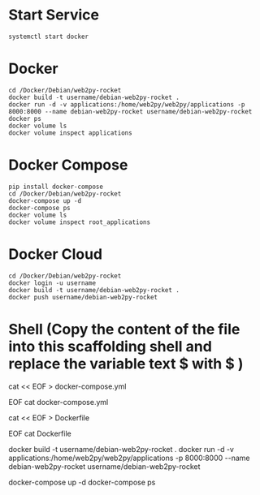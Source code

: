 # Start Service
	systemctl start docker

# Docker
	cd /Docker/Debian/web2py-rocket
	docker build -t username/debian-web2py-rocket .
	docker run -d -v applications:/home/web2py/web2py/applications -p 8000:8000 --name debian-web2py-rocket username/debian-web2py-rocket
	docker ps 
	docker volume ls
	docker volume inspect applications

# Docker Compose
	pip install docker-compose
	cd /Docker/Debian/web2py-rocket
	docker-compose up -d
	docker-compose ps
	docker volume ls
	docker volume inspect root_applications

# Docker Cloud
	cd /Docker/Debian/web2py-rocket
	docker login -u username
	docker build -t username/debian-web2py-rocket .
	docker push username/debian-web2py-rocket

# Shell (Copy the content of the file into this scaffolding shell and replace the variable text $ with \$ )
cat << EOF > docker-compose.yml

EOF
cat docker-compose.yml

cat << EOF > Dockerfile

EOF
cat Dockerfile

docker build -t username/debian-web2py-rocket .
docker run -d -v applications:/home/web2py/web2py/applications -p 8000:8000 --name debian-web2py-rocket username/debian-web2py-rocket

docker-compose up -d
docker-compose ps
